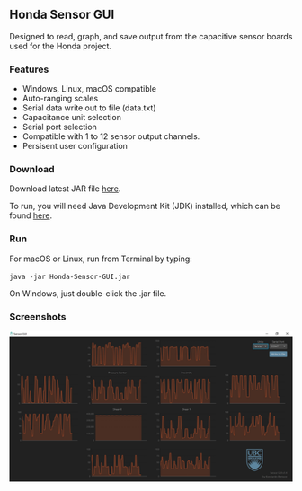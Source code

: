 ## Honda Sensor GUI

Designed to read, graph, and save output from the capacitive sensor boards used for the Honda project.

### Features
- Windows, Linux, macOS compatible
- Auto-ranging scales
- Serial data write out to file (data.txt)
- Capacitance unit selection
- Serial port selection
- Compatible with 1 to 12 sensor output channels.
- Persisent user configuration

### Download
Download latest JAR file [here](https://github.com/konstantinbsv/Honda-Sensor-GUI/raw/master/out/artifacts/Honda_Sensor_GUI_jar/Honda-Sensor-GUI.jar).

To run, you will need Java Development Kit (JDK) installed, which can be found [here](https://www.oracle.com/java/technologies/javase-downloads.html).

### Run
For macOS or Linux, run from Terminal by typing:

`java -jar Honda-Sensor-GUI.jar`

On Windows, just double-click the .jar file.

### Screenshots
![Screenshot](https://github.com/konstantinbsv/Honda-Sensor-GUI/blob/master/images/Honda%20Sensor%20GUI%20-%2012%20channel.jpg)
